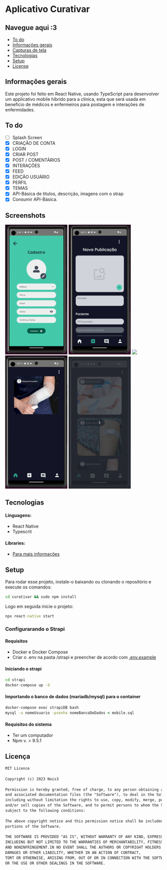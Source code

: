 
# Aplicativo Curativar

## Navegue aqui :3

* [To do](#to-do)
* [Informações gerais](#informações-gerais)
* [Capturas de tela](#screenshots)
* [Tecnologias](#tecnologia)
* [Setup](#setup)
* [License](#license)

## Informações gerais

Este projeto foi feito em React Native, usando TypeScript para desenvolver um applicativo mobile híbrido para a clínica, esta que será usada em beneficio de médicos e enfermeiros para postagem e interações de enfermidades.

## To do

- [ ] Splash Screen
- [x] CRIAÇÃO DE CONTA
- [x] LOGIN
- [x] CRIAR POST
- [x] POST / COMENTÁRIOS
- [x] INTERAÇÕES
- [x] FEED
- [x] EDIÇÃO USUÁRIO
- [x] PERFIL
- [x] TEMAS
- [x] API-Básica de títulos, descrição, imagens com o strap
- [x] Consumir API-Básica.

## Screenshots

<p float="left">
 <img src="images/Cadastro.gif" width="200" />
  <img src="images/CriarPost.gif" width="200" /> 
  <img src="images/Feed.gif" width="200" />
  <img src="images/Comentarios.gif" width="200" />
  <img src="images/Temas.gif" width="200" />
</p>

## Tecnologias
#### Linguagens:

- React Native 
- Typescrit

#### Libraries:
* [Para mais informações](https://github.com/derleymad/projeto-app-native/blob/main/curativar/package.json)

## Setup

Para rodar esse projeto, instale-o baixando ou clonando o repositório e execute os comandos:
```cmd
cd curativar && sudo npm install
```
Logo em seguida inicie o projeto: 
```cmd
npx react-native start
```

### Configurarando o Strapi
#### Requisitos
- Docker e Docker Compose
- Criar o .env na pasta /strapi e preencher de acordo com [.env.example](https://github.com/derleymad/projeto-app-native/blob/main/strapi/.env.example)

#### Iniciando o strapi
```cmd
cd strapi
docker-compose up -d
```

#### Importando o banco de dados (mariadb/mysql) para o container
```cmd
docker-compose exec strapiDB bash
mysql -u nomeUsuario -psenha nomeBancoDeDados < mobile.sql
```

#### Requisitos do sistema 
- Ter um computador
- Npm v. > 9.5.1

## Licença

```html
MIT Licence 

Copyright (c) 2023 Nois3

Permission is hereby granted, free of charge, to any person obtaining a copy of this software
and associated documentation files (the "Software"), to deal in the Software without restriction,
including without limitation the rights to use, copy, modify, merge, publish, distribute, sublicense,
and/or sell copies of the Software, and to permit persons to whom the Software is furnished to do so, 
subject to the following conditions:

The above copyright notice and this permission notice shall be included in all copies or substantial 
portions of the Software.

THE SOFTWARE IS PROVIDED "AS IS", WITHOUT WARRANTY OF ANY KIND, EXPRESS OR IMPLIED, 
INCLUDING BUT NOT LIMITED TO THE WARRANTIES OF MERCHANTABILITY, FITNESS FOR A PARTICULAR PURPOSE
AND NONINFRINGEMENT.IN NO EVENT SHALL THE AUTHORS OR COPYRIGHT HOLDERS BE LIABLE FOR ANY CLAIM,
DAMAGES OR OTHER LIABILITY, WHETHER IN AN ACTION OF CONTRACT,
TORT OR OTHERWISE, ARISING FROM, OUT OF OR IN CONNECTION WITH THE SOFTWARE
OR THE USE OR OTHER DEALINGS IN THE SOFTWARE.
```
